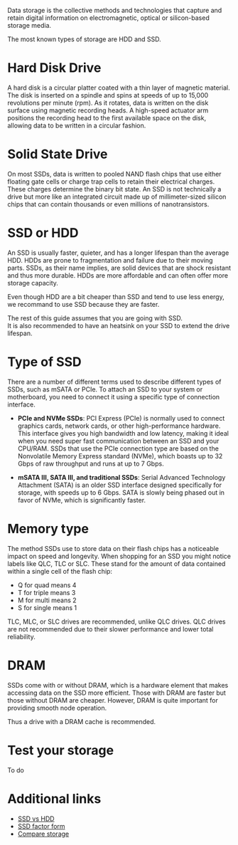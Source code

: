 Data storage is the collective methods and technologies that capture and retain digital information on electromagnetic, optical or silicon-based storage media.  

The most known types of storage are HDD and SSD.

# Hard Disk Drive
A hard disk is a circular platter coated with a thin layer of magnetic material. The disk is inserted on a spindle and spins at speeds of up to 15,000 revolutions per minute (rpm). As it rotates, data is written on the disk surface using magnetic recording heads. A high-speed actuator arm positions the recording head to the first available space on the disk, allowing data to be written in a circular fashion.

# Solid State Drive
On most SSDs, data is written to pooled NAND flash chips that use either floating gate cells or charge trap cells to retain their electrical charges. These charges determine the binary bit state. An SSD is not technically a drive but more like an integrated circuit made up of millimeter-sized silicon chips that can contain thousands or even millions of nanotransistors.  

# SSD or HDD
An SSD is usually faster, quieter, and has a longer lifespan than the average HDD. HDDs are prone to fragmentation and failure due to their moving parts. SSDs, as their name implies, are solid devices that are shock resistant and thus more durable. HDDs are more affordable and can often offer more storage capacity.  

Even though HDD are a bit cheaper than SSD and tend to use less energy, we recommand to use SSD because they are faster.  

The rest of this guide assumes that you are going with SSD.  
It is also recommended to have an heatsink on your SSD to extend the drive lifespan.

# Type of SSD
There are a number of different terms used to describe different types of SSDs, such as mSATA or PCIe. To attach an SSD to your system or motherboard, you need to connect it using a specific type of connection interface.

- **PCIe and NVMe SSDs**: PCI Express (PCIe) is normally used to connect graphics cards, network cards, or other high-performance hardware. This interface gives you high bandwidth and low latency, making it ideal when you need super fast communication between an SSD and your CPU/RAM. SSDs that use the PCIe connection type are based on the Nonvolatile Memory Express standard (NVMe), which boasts up to 32 Gbps of raw throughput and runs at up to 7 Gbps.

- **mSATA III, SATA III, and traditional SSDs**: Serial Advanced Technology Attachment (SATA) is an older SSD interface designed specifically for storage, with speeds up to 6 Gbps. SATA is slowly being phased out in favor of NVMe, which is significantly faster.

# Memory type
The method SSDs use to store data on their flash chips has a noticeable impact on speed and longevity. When shopping for an SSD you might notice labels like QLC, TLC or SLC. These stand for the amount of data contained within a single cell of the flash chip:  
- Q for quad means 4
- T for triple means 3
- M for multi means 2
- S for single means 1

TLC, MLC, or SLC drives are recommended, unlike QLC drives. QLC drives are not recommended due to their slower performance and lower total reliability.

# DRAM
SSDs come with or without DRAM, which is a hardware element that makes accessing data on the SSD more efficient. Those with DRAM are faster but those without DRAM are cheaper. However, DRAM is quite important for providing smooth node operation.  

Thus a drive with a DRAM cache is recommended.  

# Test your storage
To do

# Additional links
- [SSD vs HDD](https://www.crucial.com/articles/about-ssd/ssd-vs-hdd)
- [SSD factor form](https://www.crucial.in/articles/about-ssd/ssd-form-factors)
- [Compare storage](https://ssd.userbenchmark.com/)